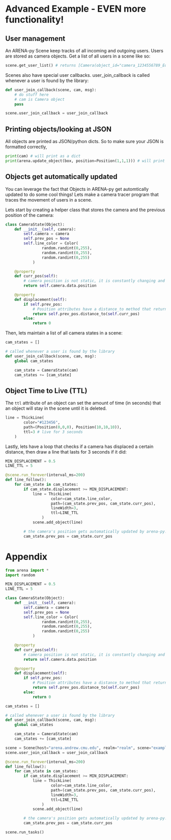 # Advanced Example - EVEN more functionality!

## User management
An ARENA-py Scene keep tracks of all incoming and outgoing users. Users are stored as camera objects. Get a list of all users in a scene like so:
```python
scene.get_user_list() # returns [Camera(object_id="camera_1234556789_Edward"), Camera(object_id="camera_987654321_Ed"), ...]
```

Scenes also have special user callbacks. user_join_callback is called whenever a user is found by the library:
```python
def user_join_callback(scene, cam, msg):
    # do stuff here
    # cam is Camera object
    pass

scene.user_join_callback = user_join_callback
```

## Printing objects/looking at JSON
All objects are printed as JSON/python dicts. So to make sure your JSON is formatted correctly,
```python
print(cam) # will print as a dict
print(arena.update_object(box, position=Position(1,1,1))) # will print what was published as a dict
```

## Objects get automatically updated
You can leverage the fact that Objects in ARENA-py get automtically updated to do some cool things! Lets make a camera tracer program that traces the movement of users in a scene.

Lets start by creating a helper class that stores the camera and the previous position of the camera:
```python
class CameraState(Object):
    def __init__(self, camera):
        self.camera = camera
        self.prev_pos = None
        self.line_color = Color(
                random.randint(0,255),
                random.randint(0,255),
                random.randint(0,255)
            )

    @property
    def curr_pos(self):
        # camera position is not static, it is constantly changing and will be updated in real-time
        return self.camera.data.position

    @property
    def displacement(self):
        if self.prev_pos:
            # Position attributes have a distance_to method that returns the distance to another Position
            return self.prev_pos.distance_to(self.curr_pos)
        else:
            return 0
```

Then, lets maintain a list of all camera states in a scene:
```python
cam_states = []

# called whenever a user is found by the library
def user_join_callback(scene, cam, msg):
    global cam_states

    cam_state = CameraState(cam)
    cam_states += [cam_state]
```

## Object Time to Live (TTL)
The `ttl` attribute of an object can set the amount of time (in seconds) that an object will stay in the scene until it is deleted.
```python
line = ThickLine(
        color="#123456",
        path=(Position(0,0,0), Position(10,10,10)),
        ttl=3 # live for 3 seconds
    )
```

Lastly, lets have a loop that checks if a camera has displaced a certain distance, then draw a line that lasts for 3 seconds if it did:
```python
MIN_DISPLACEMENT = 0.5
LINE_TTL = 5

@scene.run_forever(interval_ms=200)
def line_follow():
    for cam_state in cam_states:
        if cam_state.displacement >= MIN_DISPLACEMENT:
            line = ThickLine(
                    color=cam_state.line_color,
                    path=(cam_state.prev_pos, cam_state.curr_pos),
                    lineWidth=3,
                    ttl=LINE_TTL
                )
            scene.add_object(line)

        # the camera's position gets automatically updated by arena-py!
        cam_state.prev_pos = cam_state.curr_pos
```

# Appendix
```python
from arena import *
import random

MIN_DISPLACEMENT = 0.5
LINE_TTL = 5

class CameraState(Object):
    def __init__(self, camera):
        self.camera = camera
        self.prev_pos = None
        self.line_color = Color(
                random.randint(0,255),
                random.randint(0,255),
                random.randint(0,255)
            )

    @property
    def curr_pos(self):
        # camera position is not static, it is constantly changing and will be updated in real-time
        return self.camera.data.position

    @property
    def displacement(self):
        if self.prev_pos:
            # Position attributes have a distance_to method that returns the distance to another Position
            return self.prev_pos.distance_to(self.curr_pos)
        else:
            return 0

cam_states = []

# called whenever a user is found by the library
def user_join_callback(scene, cam, msg):
    global cam_states

    cam_state = CameraState(cam)
    cam_states += [cam_state]

scene = Scene(host="arena.andrew.cmu.edu", realm="realm", scene="example")
scene.user_join_callback = user_join_callback

@scene.run_forever(interval_ms=200)
def line_follow():
    for cam_state in cam_states:
        if cam_state.displacement >= MIN_DISPLACEMENT:
            line = ThickLine(
                    color=cam_state.line_color,
                    path=(cam_state.prev_pos, cam_state.curr_pos),
                    lineWidth=3,
                    ttl=LINE_TTL
                )
            scene.add_object(line)

        # the camera's position gets automatically updated by arena-py!
        cam_state.prev_pos = cam_state.curr_pos

scene.run_tasks()
```
